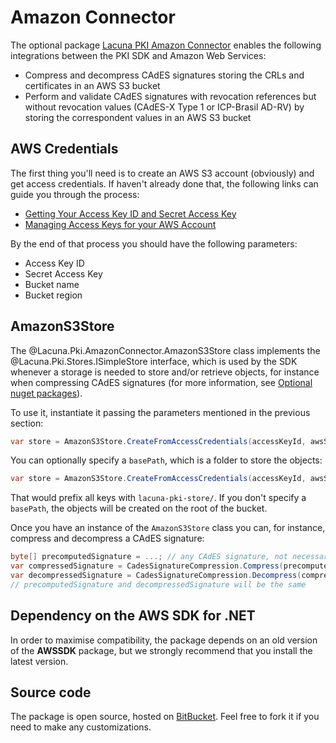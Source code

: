 ﻿# Amazon Connector

The optional package [Lacuna PKI Amazon Connector](https://www.nuget.org/packages/Lacuna.Pki.AmazonConnector/) enables
the following integrations between the PKI SDK and Amazon Web Services:

* Compress and decompress CAdES signatures storing the CRLs and certificates in
  an AWS S3 bucket
* Perform and validate CAdES signatures with revocation references but without
  revocation values (CAdES-X Type 1 or ICP-Brasil AD-RV) by storing the
  correspondent values in an AWS S3 bucket

## AWS Credentials

The first thing you'll need is to create an AWS S3 account (obviously)
and get access credentials. If haven't already done that, the following links
can guide you through the process:

* [Getting Your Access Key ID and Secret Access Key](http://docs.aws.amazon.com/AWSSimpleQueueService/latest/SQSGettingStartedGuide/AWSCredentials.html)
* [Managing Access Keys for your AWS Account](http://docs.aws.amazon.com/general/latest/gr/managing-aws-access-keys.html)

By the end of that process you should have the following parameters:

* Access Key ID
* Secret Access Key
* Bucket name
* Bucket region

## AmazonS3Store

The @Lacuna.Pki.AmazonConnector.AmazonS3Store class implements the @Lacuna.Pki.Stores.ISimpleStore interface, which
is used by the SDK whenever a storage is needed to store and/or retrieve objects, for instance when compressing CAdES
signatures (for more information, see [Optional nuget packages](index.md)).

To use it, instantiate it passing the parameters mentioned in the previous section:

```cs
var store = AmazonS3Store.CreateFromAccessCredentials(accessKeyId, awsSecretAccessKey, RegionEndpoint.USEast1, bucketName);
```

You can optionally specify a `basePath`, which is a folder to store the objects:

```cs
var store = AmazonS3Store.CreateFromAccessCredentials(accessKeyId, awsSecretAccessKey, RegionEndpoint.USEast1, bucketName, "lacuna-pki-store");
```

That would prefix all keys with `lacuna-pki-store/`. If you don't specify a `basePath`, the objects will be created on
the root of the bucket.

Once you have an instance of the `AmazonS3Store` class you can, for instance, compress and decompress a CAdES
signature:

```cs
byte[] precomputedSignature = ...; // any CAdES signature, not necessarily generated with the SDK
var compressedSignature = CadesSignatureCompression.Compress(precomputedSignature, store);
var decompressedSignature = CadesSignatureCompression.Decompress(compressedSignature, store);
// precomputedSignature and decompressedSignature will be the same
```

## Dependency on the AWS SDK for .NET

In order to maximise compatibility, the package depends on an old version of the **AWSSDK** package, but we strongly
recommend that you install the latest version.

## Source code

The package is open source, hosted on [BitBucket](https://bitbucket.org/Lacunas/pkiamazonconnector). Feel free to fork
it if you need to make any customizations.
